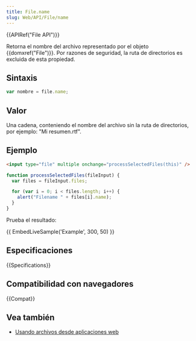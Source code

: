 ```yaml
---
title: File.name
slug: Web/API/File/name
---
```


{{APIRef("File API")}}

Retorna el nombre del archivo representado por el objeto {{domxref("File")}}. Por razones de seguridad, la ruta de directorios es excluida de esta propiedad.

## Sintaxis

```js
var nombre = file.name;
```

## Valor

Una cadena, conteniendo el nombre del archivo sin la ruta de directorios, por ejemplo: "Mi resumen.rtf".

## Ejemplo

```html
<input type="file" multiple onchange="processSelectedFiles(this)" />
```

```js
function processSelectedFiles(fileInput) {
  var files = fileInput.files;

  for (var i = 0; i < files.length; i++) {
    alert("Filename " + files[i].name);
  }
}
```

Prueba el resultado:

{{ EmbedLiveSample('Example', 300, 50) }}

## Especificaciones

{{Specifications}}

## Compatibilidad con navegadores

{{Compat}}

## Vea también

- [Usando archivos desde aplicaciones web](/es/docs/Web/API/File_API/Using_files_from_web_applications)
